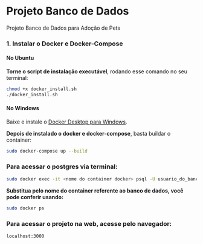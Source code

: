 # Projeto Banco de Dados
Projeto Banco de Dados para Adoção de Pets

### 1. Instalar o Docker e Docker-Compose

#### No Ubuntu

**Torne o script de instalação executável**, rodando esse comando no seu terminal:
```sh
chmod +x docker_install.sh
./docker_install.sh
```

#### No Windows
Baixe e instale o [Docker Desktop para Windows](https://www.docker.com/products/docker-desktop).


**Depois de instalado o docker e docker-compose**, basta buildar o container:
```sh
sudo docker-compose up --build
```

### Para acessar o postgres via terminal:
```sh
sudo docker exec -it <nome do container docker> psql -U usuario_do_banco -d nome_do_banco
```

**Substitua <nome do container docker> pelo nome do container referente ao banco de dados, você pode conferir usando:**
```sh
sudo docker ps
```


### Para acessar o projeto na web, acesse pelo navegador:
```sh
localhost:3000
```